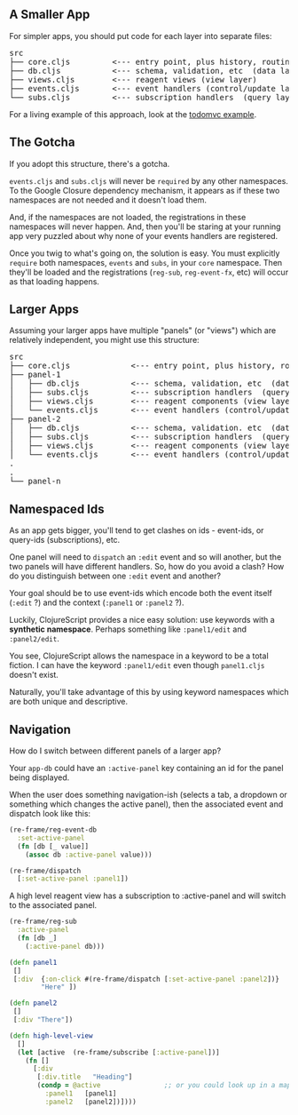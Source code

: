 ## A Smaller App 

For simpler apps, you should put code for each layer into separate files:
<pre>
src
├── core.cljs         <--- entry point, plus history, routing, etc
├── db.cljs           <--- schema, validation, etc  (data layer)
├── views.cljs        <--- reagent views (view layer)
├── events.cljs       <--- event handlers (control/update layer)
└── subs.cljs         <--- subscription handlers  (query layer)
</pre>

For a living example of this approach, look at the [todomvc example](https://github.com/day8/re-frame/tree/master/examples/todomvc).

## The Gotcha

If you adopt this structure, there's a gotcha.

`events.cljs` and `subs.cljs` will never be `required` by any other
namespaces. To the Google Closure dependency mechanism, it appears as
if these two namespaces are not needed and it doesn't load them.

And, if the namespaces are not loaded, the registrations in these namespaces will
never happen. And, then you'll be staring at your running app very 
puzzled about why none of your events handlers are registered.

Once you twig to what's going on, the solution is easy.  You must
explicitly `require` both namespaces, `events` and `subs`, in your `core`
namespace. Then they'll be loaded and the registrations (`reg-sub`, `reg-event-fx`,
etc) will occur as that loading happens.

## Larger Apps

Assuming your larger apps have multiple "panels" (or "views") which are
relatively independent, you might use this structure:
<pre>
src
├── core.cljs             <--- entry point, plus history, routing, etc
├── panel-1
│   ├── db.cljs           <--- schema, validation, etc  (data layer)
│   ├── subs.cljs         <--- subscription handlers  (query layer)
│   ├── views.cljs        <--- reagent components (view layer)
│   └── events.cljs       <--- event handlers (control/update layer)
├── panel-2
│   ├── db.cljs           <--- schema, validation. etc  (data layer)
│   ├── subs.cljs         <--- subscription handlers  (query layer)
│   ├── views.cljs        <--- reagent components (view layer)
│   └── events.cljs       <--- event handlers (control/update layer)
.
.
└── panel-n
</pre>


## Namespaced Ids

As an app gets bigger, you'll tend to get clashes on ids - event-ids, or query-ids (subscriptions), etc. 
 
One panel will need to `dispatch` an `:edit` event and so will 
another, but the two panels will have different handlers. 
So, how do you avoid a clash? How do you distinguish between 
one `:edit` event and another?

Your goal should be to use event-ids which encode both the event 
itself (`:edit` ?) and the context (`:panel1` or `:panel2` ?). 

Luckily, ClojureScript provides a nice easy solution: use keywords 
with a __synthetic namespace__. Perhaps something like `:panel1/edit` and `:panel2/edit`. 

You see, ClojureScript allows the namespace in a keyword to be a total
fiction. I can have the keyword `:panel1/edit` even though 
`panel1.cljs` doesn't exist. 

Naturally, you'll take advantage of this by using keyword namespaces 
which are both unique and descriptive.

## Navigation


How do I switch between different panels of a larger app?

Your `app-db` could have an `:active-panel` key containing an id for the panel being displayed.


When the user does something navigation-ish (selects a tab, a dropdown or something which changes the active panel), then the associated event and dispatch look like this:

```clj
(re-frame/reg-event-db
  :set-active-panel
  (fn [db [_ value]]
    (assoc db :active-panel value)))

(re-frame/dispatch
  [:set-active-panel :panel1])
```

A high level reagent view has a subscription to :active-panel and will switch to the associated panel.

```clj
(re-frame/reg-sub
  :active-panel
  (fn [db _]
    (:active-panel db)))

(defn panel1
 []
 [:div  {:on-click #(re-frame/dispatch [:set-active-panel :panel2])}
        "Here" ])

(defn panel2
 []
 [:div "There"])

(defn high-level-view
  []
  (let [active  (re-frame/subscribe [:active-panel])]
    (fn []
      [:div
       [:div.title   "Heading"]
       (condp = @active                ;; or you could look up in a map
         :panel1   [panel1]
         :panel2   [panel2])])))
```
